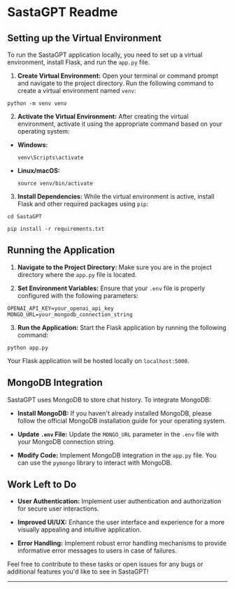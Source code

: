 # SastaGPT Readme

## Setting up the Virtual Environment

To run the SastaGPT application locally, you need to set up a virtual environment, install Flask, and run the `app.py` file.

1. **Create Virtual Environment:**
   Open your terminal or command prompt and navigate to the project directory. Run the following command to create a virtual environment named `venv`:

```
python -m venv venv
```

2. **Activate the Virtual Environment:**
   After creating the virtual environment, activate it using the appropriate command based on your operating system:

- **Windows:**

  ```
  venv\Scripts\activate
  ```

- **Linux/macOS:**
  ```
  source venv/bin/activate
  ```

3. **Install Dependencies:**
   While the virtual environment is active, install Flask and other required packages using `pip`:

```
cd SastaGPT
```

```
pip install -r requirements.txt
```

## Running the Application

1. **Navigate to the Project Directory:**
   Make sure you are in the project directory where the `app.py` file is located.

2. **Set Environment Variables:**
   Ensure that your `.env` file is properly configured with the following parameters:

```
OPENAI_API_KEY=your_openai_api_key
MONGO_URL=your_mongodb_connection_string
```

3. **Run the Application:**
   Start the Flask application by running the following command:

```
python app.py
```

Your Flask application will be hosted locally on `localhost:5000`.

## MongoDB Integration

SastaGPT uses MongoDB to store chat history. To integrate MongoDB:

- **Install MongoDB:**
  If you haven't already installed MongoDB, please follow the official MongoDB installation guide for your operating system.

- **Update `.env` File:**
  Update the `MONGO_URL` parameter in the `.env` file with your MongoDB connection string.

- **Modify Code:**
  Implement MongoDB integration in the `app.py` file. You can use the `pymongo` library to interact with MongoDB.

## Work Left to Do

- **User Authentication:** Implement user authentication and authorization for secure user interactions.

- **Improved UI/UX:** Enhance the user interface and experience for a more visually appealing and intuitive application.

- **Error Handling:** Implement robust error handling mechanisms to provide informative error messages to users in case of failures.

Feel free to contribute to these tasks or open issues for any bugs or additional features you'd like to see in SastaGPT!

---
